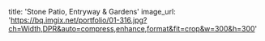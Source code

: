 title: 'Stone Patio, Entryway & Gardens'
image_url: 'https://bq.imgix.net/portfolio/01-316.jpg?ch=Width,DPR&auto=compress,enhance,format&fit=crop&w=300&h=300'
